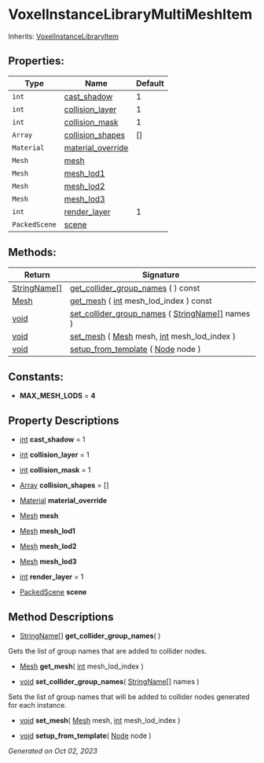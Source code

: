 # VoxelInstanceLibraryMultiMeshItem

Inherits: [VoxelInstanceLibraryItem](VoxelInstanceLibraryItem.md)



## Properties: 


Type           | Name                                       | Default 
-------------- | ------------------------------------------ | --------
`int`          | [cast_shadow](#i_cast_shadow)              | 1       
`int`          | [collision_layer](#i_collision_layer)      | 1       
`int`          | [collision_mask](#i_collision_mask)        | 1       
`Array`        | [collision_shapes](#i_collision_shapes)    | []      
`Material`     | [material_override](#i_material_override)  |         
`Mesh`         | [mesh](#i_mesh)                            |         
`Mesh`         | [mesh_lod1](#i_mesh_lod1)                  |         
`Mesh`         | [mesh_lod2](#i_mesh_lod2)                  |         
`Mesh`         | [mesh_lod3](#i_mesh_lod3)                  |         
`int`          | [render_layer](#i_render_layer)            | 1       
`PackedScene`  | [scene](#i_scene)                          |         
<p></p>

## Methods: 


Return                                                                                  | Signature                                                                                                                                                                                     
--------------------------------------------------------------------------------------- | ----------------------------------------------------------------------------------------------------------------------------------------------------------------------------------------------
[StringName[]](https://docs.godotengine.org/en/stable/classes/class_stringname[].html)  | [get_collider_group_names](#i_get_collider_group_names) ( ) const                                                                                                                             
[Mesh](https://docs.godotengine.org/en/stable/classes/class_mesh.html)                  | [get_mesh](#i_get_mesh) ( [int](https://docs.godotengine.org/en/stable/classes/class_int.html) mesh_lod_index ) const                                                                         
[void](#)                                                                               | [set_collider_group_names](#i_set_collider_group_names) ( [StringName[]](https://docs.godotengine.org/en/stable/classes/class_stringname[].html) names )                                      
[void](#)                                                                               | [set_mesh](#i_set_mesh) ( [Mesh](https://docs.godotengine.org/en/stable/classes/class_mesh.html) mesh, [int](https://docs.godotengine.org/en/stable/classes/class_int.html) mesh_lod_index )  
[void](#)                                                                               | [setup_from_template](#i_setup_from_template) ( [Node](https://docs.godotengine.org/en/stable/classes/class_node.html) node )                                                                 
<p></p>

## Constants: 

- **MAX_MESH_LODS** = **4**

## Property Descriptions

- [int](https://docs.godotengine.org/en/stable/classes/class_int.html)<span id="i_cast_shadow"></span> **cast_shadow** = 1


- [int](https://docs.godotengine.org/en/stable/classes/class_int.html)<span id="i_collision_layer"></span> **collision_layer** = 1


- [int](https://docs.godotengine.org/en/stable/classes/class_int.html)<span id="i_collision_mask"></span> **collision_mask** = 1


- [Array](https://docs.godotengine.org/en/stable/classes/class_array.html)<span id="i_collision_shapes"></span> **collision_shapes** = []


- [Material](https://docs.godotengine.org/en/stable/classes/class_material.html)<span id="i_material_override"></span> **material_override**


- [Mesh](https://docs.godotengine.org/en/stable/classes/class_mesh.html)<span id="i_mesh"></span> **mesh**


- [Mesh](https://docs.godotengine.org/en/stable/classes/class_mesh.html)<span id="i_mesh_lod1"></span> **mesh_lod1**


- [Mesh](https://docs.godotengine.org/en/stable/classes/class_mesh.html)<span id="i_mesh_lod2"></span> **mesh_lod2**


- [Mesh](https://docs.godotengine.org/en/stable/classes/class_mesh.html)<span id="i_mesh_lod3"></span> **mesh_lod3**


- [int](https://docs.godotengine.org/en/stable/classes/class_int.html)<span id="i_render_layer"></span> **render_layer** = 1


- [PackedScene](https://docs.godotengine.org/en/stable/classes/class_packedscene.html)<span id="i_scene"></span> **scene**


## Method Descriptions

- [StringName[]](https://docs.godotengine.org/en/stable/classes/class_stringname[].html)<span id="i_get_collider_group_names"></span> **get_collider_group_names**( ) 

Gets the list of group names that are added to collider nodes.

- [Mesh](https://docs.godotengine.org/en/stable/classes/class_mesh.html)<span id="i_get_mesh"></span> **get_mesh**( [int](https://docs.godotengine.org/en/stable/classes/class_int.html) mesh_lod_index ) 


- [void](#)<span id="i_set_collider_group_names"></span> **set_collider_group_names**( [StringName[]](https://docs.godotengine.org/en/stable/classes/class_stringname[].html) names ) 

Sets the list of group names that will be added to collider nodes generated for each instance.

- [void](#)<span id="i_set_mesh"></span> **set_mesh**( [Mesh](https://docs.godotengine.org/en/stable/classes/class_mesh.html) mesh, [int](https://docs.godotengine.org/en/stable/classes/class_int.html) mesh_lod_index ) 


- [void](#)<span id="i_setup_from_template"></span> **setup_from_template**( [Node](https://docs.godotengine.org/en/stable/classes/class_node.html) node ) 


_Generated on Oct 02, 2023_
